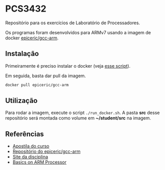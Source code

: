 # PCS3432

Repositório para os exercícios de Laboratório de Processadores.

Os programas foram desenvolvidos para ARMv7 usando a imagem de docker [epiceric/gcc-arm](https://hub.docker.com/r/epiceric/gcc-arm).

## Instalação

Primeiramente é preciso instalar o docker (veja [esse script](https://github.com/lucastrschneider/simon-setup/blob/main/docker_install.sh)).

Em seguida, basta dar pull da imagem.

```bash
docker pull epiceric/gcc-arm
```

## Utilização

Para rodar a imagem, execute o script `./run_docker.sh`. A pasta **src** desse repositório será montada como volume em **~/student/src** na imagem.

## Referências

- [Apostila do curso](docs/ARMLabMannual.pdf)
- [Repositório do epiceric/gcc-arm](https://github.com/EpicEric/gcc-arm)
- [Site da disciplina](https://www2.pcs.usp.br/~jkinoshi/2022/labmicro-22sem.html)
- [Basics on ARM Processor](http://linux-kernel-lab.blogspot.com/2018/04/basics-on-arm-processor.html)

